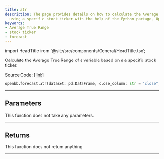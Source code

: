```yaml
---
title: atr
description: The page provides details on how to calculate the Average True Range
  using a specific stock ticker with the help of the Python package, OpenBB.
keywords:
- Average True Range
- stock ticker
- forecast
---
```


import HeadTitle from '@site/src/components/General/HeadTitle.tsx';

<HeadTitle title="forecast.atr - Reference | OpenBB SDK Docs" />

Calculate the Average True Range of a variable based on a a specific stock ticker.

Source Code: [[link](https://github.com/OpenBB-finance/OpenBBTerminal/tree/main/openbb_terminal/forecast/forecast_model.py#L349)]

```python
openbb.forecast.atr(dataset: pd.DataFrame, close_column: str = "close", high_column: str = "high", low_column: str = "low")
```

---

## Parameters

This function does not take any parameters.

---

## Returns

This function does not return anything

---

